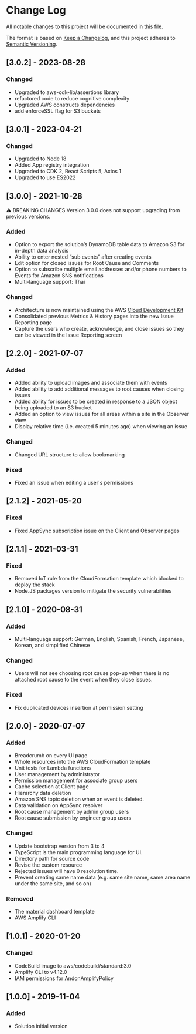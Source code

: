 # Change Log
All notable changes to this project will be documented in this file.

The format is based on [Keep a Changelog](https://keepachangelog.com/en/1.0.0/),
and this project adheres to [Semantic Versioning](https://semver.org/spec/v2.0.0.html).

## [3.0.2] - 2023-08-28
### Changed
- Upgraded to aws-cdk-lib/assertions library
- refactored code to reduce cognitive complexity
- Upgraded AWS constructs dependencies
- add enforceSSL flag for S3 buckets

## [3.0.1] - 2023-04-21
### Changed
- Upgraded to Node 18
- Added App registry integration
- Upgraded to CDK 2, React Scripts 5, Axios 1
- Upgraded to use ES2022

## [3.0.0] - 2021-10-28
⚠ BREAKING CHANGES
Version 3.0.0 does not support upgrading from previous versions.
### Added
- Option to export the solution’s DynamoDB table data to Amazon S3 for in-depth data analysis
- Ability to enter nested “sub events” after creating events
- Edit option for closed issues for Root Cause and Comments
- Option to subscribe multiple email addresses and/or phone numbers to Events for Amazon SNS notifications
- Multi-language support: Thai

### Changed
- Architecture is now maintained using the AWS [Cloud Development Kit](https://aws.amazon.com/cdk/)
- Consolidated previous Metrics & History pages into the new Issue Reporting page
- Capture the users who create, acknowledge, and close issues so they can be viewed in the Issue Reporting screen

## [2.2.0] - 2021-07-07
### Added
- Added ability to upload images and associate them with events
- Added ability to add additional messages to root causes when closing issues
- Added ability for issues to be created in response to a JSON object being uploaded to an S3 bucket
- Added an option to view issues for all areas within a site in the Observer view
- Display relative time (i.e. created 5 minutes ago) when viewing an issue

### Changed
- Changed URL structure to allow bookmarking

### Fixed
- Fixed an issue when editing a user's permissions

## [2.1.2] - 2021-05-20
### Fixed
- Fixed AppSync subscription issue on the Client and Observer pages

## [2.1.1] - 2021-03-31
### Fixed
- Removed IoT rule from the CloudFormation template which blocked to deploy the stack
- Node.JS packages version to mitigate the security vulnerabilities

## [2.1.0] - 2020-08-31
### Added
- Multi-language support: German, English, Spanish, French, Japanese, Korean, and simplified Chinese

### Changed
- Users will not see choosing root cause pop-up when there is no attached root cause to the event when they close issues.

### Fixed
- Fix duplicated devices insertion at permission setting

## [2.0.0] - 2020-07-07
### Added
- Breadcrumb on every UI page
- Whole resources into the AWS CloudFormation template
- Unit tests for Lambda functions
- User management by administrator
- Permission management for associate group users
- Cache selection at Client page
- Hierarchy data deletion
- Amazon SNS topic deletion when an event is deleted.
- Data validation on AppSync resolver
- Root cause management by admin group users
- Root cause submission by engineer group users

### Changed
- Update bootstrap version from 3 to 4
- TypeScript is the main programming language for UI.
- Directory path for source code
- Revise the custom resource
- Rejected issues will have 0 resolution time.
- Prevent creating same name data (e.g. same site name, same area name under the same site, and so on)

### Removed
- The material dashboard template
- AWS Amplify CLI

## [1.0.1] - 2020-01-20
### Changed
- CodeBuild image to aws/codebuild/standard:3.0
- Amplify CLI to v4.12.0
- IAM permissions for AndonAmplifyPolicy

## [1.0.0] - 2019-11-04
### Added
- Solution initial version